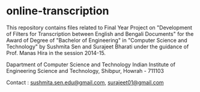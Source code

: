 # online-transcription

This repository contains files related to Final Year Project on "Development of Filters for Transcription between English and Bengali Documents" for the Award  of  Degree of "Bachelor of Engineering" in "Computer Science and Technology" by Sushmita Sen and Surajeet Bharati under the guidance of Prof. Manas Hira in the session 2014-15.


Dapartment of Computer Science and Technology
Indian Institute of Engineering Science and Technology, Shibpur,
Howrah - 711103


Contact : sushmita.sen.edu@gmail.com, surajeet01@gmail.com
